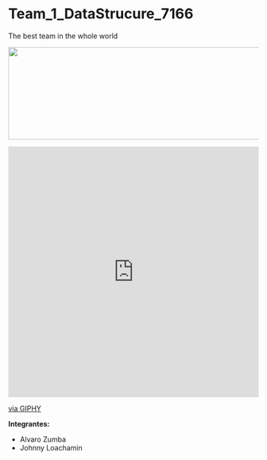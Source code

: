 # Team_1_DataStrucure_7166
The best team in the whole world
<p align="center">
  <img width="595" height="186" src="https://www.espe-innovativa.edu.ec/ambiente/wp-content/uploads/logo_espe.png">
</p>

<div style="width:100%;height:0;padding-bottom:100%;position:relative;"><iframe src="https://giphy.com/embed/f9k1tV7HyORcngKF8v" width="100%" height="100%" style="position:absolute" frameBorder="0" class="giphy-embed" allowFullScreen></iframe></div><p><a href="https://giphy.com/gifs/computer-laptop-popup-f9k1tV7HyORcngKF8v">via GIPHY</a></p>

**Integrantes:**
- Alvaro Zumba
- Johnny Loachamin
